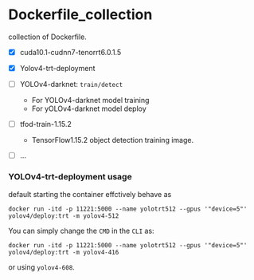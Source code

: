 # Dockerfile_collection
collection of Dockerfile.



- [x]  cuda10.1-cudnn7-tenorrt6.0.1.5
- [x] Yolov4-trt-deployment
- [ ] YOLOv4-darknet: `train/detect`
  - For YOLOv4-darknet model training
  - For yOLOv4-darknet model deploy
- [ ] tfod-train-1.15.2
  - TensorFlow1.15.2 object detection training image.
- [ ] ...





### YOLOv4-trt-deployment usage
default starting the container effctively behave as
```shell
docker run -itd -p 11221:5000 --name yolotrt512 --gpus '"device=5"' yolov4/deploy:trt -m yolov4-512
```

You can simply change the `CMD` in the `CLI` as:

```shell
docker run -itd -p 11221:5000 --name yolotrt512 --gpus '"device=5"' yolov4/deploy:trt -m yolov4-416
```

or using `yolov4-608`.



